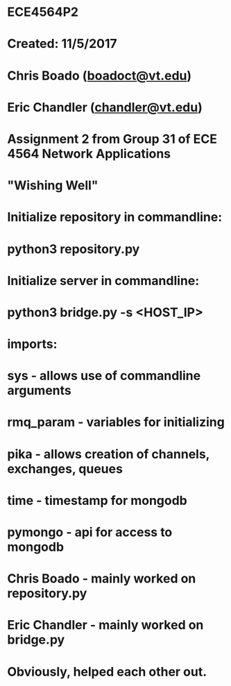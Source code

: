# ECE4564P2
# Created: 11/5/2017
# Chris Boado (boadoct@vt.edu)
# Eric Chandler (chandler@vt.edu)
# Assignment 2 from Group 31 of ECE 4564 Network Applications
# "Wishing Well"

# Initialize repository in commandline:
#        python3 repository.py

# Initialize server in commandline:
#        python3 bridge.py -s <HOST_IP>

# imports:
#       sys             - allows use of commandline arguments
#       rmq_param	- variables for initializing
#	pika		- allows creation of channels, exchanges, queues
#	time		- timestamp for mongodb
#	pymongo		- api for access to mongodb

# Chris Boado   - mainly worked on repository.py
# Eric Chandler - mainly worked on bridge.py
# Obviously, helped each other out.

